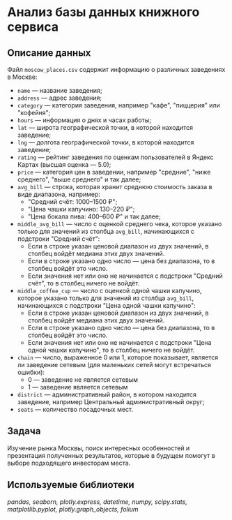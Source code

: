 # Анализ базы данных книжного сервиса

## Описание данных

Файл `moscow_places.csv` содержит информацию о различных заведениях в Москве:

- `name` — название заведения;
- `address` — адрес заведения;
- `category` — категория заведения, например "кафе", "пиццерия" или "кофейня";
- `hours` — информация о днях и часах работы;
- `lat` — широта географической точки, в которой находится заведение;
- `lng` — долгота географической точки, в которой находится заведение;
- `rating` — рейтинг заведения по оценкам пользователей в Яндекс Картах (высшая оценка — 5.0);
- `price` — категория цен в заведении, например "средние", "ниже среднего", "выше среднего" и так далее;
- `avg_bill` — строка, которая хранит среднюю стоимость заказа в виде диапазона, например:
  - "Средний счёт: 1000–1500 ₽";
  - "Цена чашки капучино: 130–220 ₽";
  - "Цена бокала пива: 400–600 ₽" и так далее;
- `middle_avg_bill` — число с оценкой среднего чека, которое указано только для значений из столбца `avg_bill`, начинающихся с подстроки "Средний счёт":
  - Если в строке указан ценовой диапазон из двух значений, в столбец войдёт медиана этих двух значений.
  - Если в строке указано одно число — цена без диапазона, то в столбец войдёт это число.
  - Если значения нет или оно не начинается с подстроки "Средний счёт", то в столбец ничего не войдёт.
- `middle_coffee_cup` — число с оценкой одной чашки капучино, которое указано только для значений из столбца `avg_bill`, начинающихся с подстроки "Цена одной чашки капучино":
  - Если в строке указан ценовой диапазон из двух значений, в столбец войдёт медиана этих двух значений.
  - Если в строке указано одно число — цена без диапазона, то в столбец войдёт это число.
  - Если значения нет или оно не начинается с подстроки "Цена одной чашки капучино", то в столбец ничего не войдёт.
- `chain` — число, выраженное 0 или 1, которое показывает, является ли заведение сетевым (для маленьких сетей могут встречаться ошибки):
  - 0 — заведение не является сетевым
  - 1 — заведение является сетевым
- `district` — административный район, в котором находится заведение, например Центральный административный округ;
- `seats` — количество посадочных мест.


## Задача
Изучение рынка Москвы, поиск интересных особенностей и презентация полученных результатов, которые в будущем помогут в выборе подходящего инвесторам места.

## Используемые библиотеки
_pandas, seaborn, plotly.express, datetime, numpy, scipy.stats, matplotlib.pyplot, plotly.graph_objects, folium_
